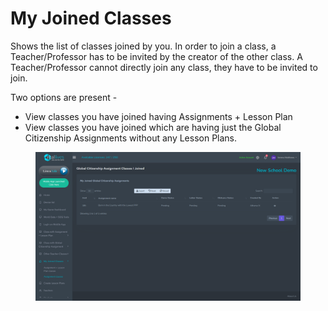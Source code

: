 # My Joined Classes

Shows the list of classes joined by you. In order to join a class, a Teacher/Professor has to be invited by the creator of the other class. A Teacher/Professor cannot directly join any class, they have to be invited to join.

Two options are present -&#x20;

* View classes you have joined having Assignments + Lesson Plan
* View classes you have joined which are having just the Global Citizenship Assignments without any Lesson Plans.

<figure><img src="../.gitbook/assets/Screenshot 2024-03-11 124418.png" alt=""><figcaption></figcaption></figure>
